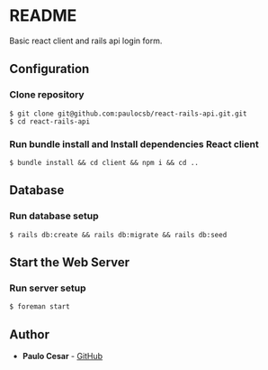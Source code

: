 # README

Basic react client and rails api login form.

Configuration
-------------

### Clone repository
```
$ git clone git@github.com:paulocsb/react-rails-api.git.git
$ cd react-rails-api
```

### Run bundle install and Install dependencies React client
```
$ bundle install && cd client && npm i && cd ..
```

Database
--------

### Run database setup
```
$ rails db:create && rails db:migrate && rails db:seed
```

Start the Web Server
--------------------

### Run server setup
```
$ foreman start
```

Author
------

* **Paulo Cesar** - [GitHub](https://github.com/paulocsb)
